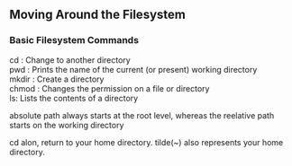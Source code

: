 ## Moving Around the Filesystem
### Basic Filesystem Commands

cd : Change to another directory\
pwd : Prints the name of the current (or present) working directory\
mkdir : Create a directory\
chmod : Changes the permission on a file or directory\
ls: Lists the contents of a directory

absolute path always starts at the root level, whereas the reelative path starts on the working directory

cd alon, return to your home directory. tilde(~) also represents your home directory.

